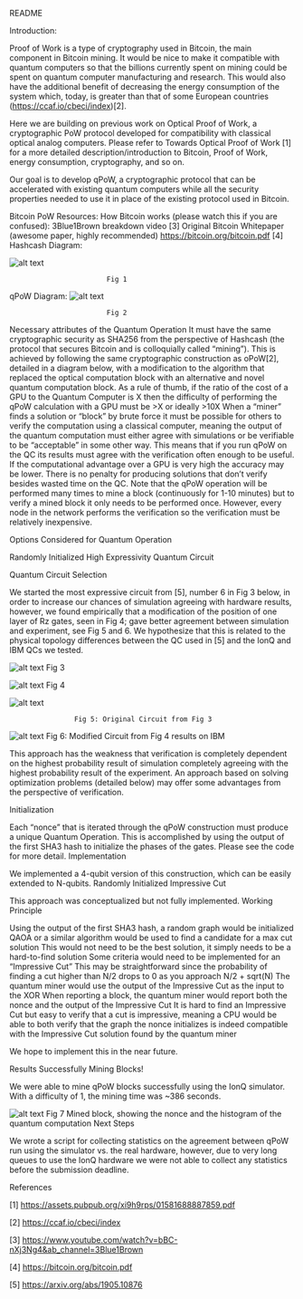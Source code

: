 README


Introduction: 

Proof of Work is a type of cryptography used in Bitcoin, the main component in Bitcoin mining. It would be nice to make it compatible with quantum computers so that the billions currently spent on mining could be spent on quantum computer manufacturing and research. This would also have the additional benefit of decreasing the energy consumption of the system which, today, is greater than that of some European countries (https://ccaf.io/cbeci/index)[2]. 

Here we are building on previous work on Optical Proof of Work, a cryptographic PoW protocol developed for compatibility with classical optical analog computers. Please refer to Towards Optical Proof of Work [1] for a more detailed description/introduction to Bitcoin, Proof of Work, energy consumption, cryptography, and so on. 

Our goal is to develop qPoW, a cryptographic protocol that can be accelerated with existing quantum computers while all the security properties needed to use it in place of the existing protocol used in Bitcoin. 



Bitcoin PoW
Resources: 
How Bitcoin works (please watch this if you are confused):
3Blue1Brown breakdown video [3]
Original Bitcoin Whitepaper (awesome paper, highly recommended)
https://bitcoin.org/bitcoin.pdf [4]
Hashcash Diagram:

![alt text](https://github.com/shalm/2022_microsoft_ionq_challenge/1.png)


							Fig 1
qPoW Diagram:
![alt text](images/Fig_2)

							Fig 2


Necessary attributes of the Quantum Operation
It must have the same cryptographic security as SHA256 from the perspective of Hashcash (the protocol that secures Bitcoin and is colloquially called “mining”). This is achieved by following the same cryptographic construction as oPoW[2], detailed in a diagram below, with a modification to the algorithm that replaced the optical computation block with an alternative and novel quantum computation block. 
As a rule of thumb, if the ratio of the cost of a GPU to the Quantum Computer is X then the difficulty of performing the qPoW calculation with a GPU must be >X or ideally >10X
When a “miner” finds a solution or “block” by brute force it must be possible for others to verify the computation using a classical computer, meaning the output of the quantum computation must either agree with simulations or be verifiable to be “acceptable” in some other way.
This means that if you run qPoW on the QC its results must agree with the verification often enough to be useful. If the computational advantage over a GPU is very high the accuracy may be lower. There is no penalty for producing solutions that don’t verify besides wasted time on the QC. 
Note that the qPoW operation will be performed many times to mine a block (continuously for 1-10 minutes) but to verify a mined block it only needs to be performed once. However, every node in the network performs the verification so the verification must be relatively inexpensive. 

Options Considered for Quantum Operation


Randomly Initialized High Expressivity Quantum Circuit 

Quantum Circuit Selection

We started the most expressive circuit from [5], number 6 in Fig 3 below, in order to increase our chances of simulation agreeing with hardware results, however, we found empirically that a modification of the position of one layer of Rz gates, seen in Fig 4; gave better agreement between simulation and experiment, see Fig 5 and 6. We hypothesize that this is related to the physical topology differences between the QC used in [5] and the IonQ and IBM QCs we tested. 


![alt text](images/Fig_3)
						Fig 3

![alt text](images/Fig_4)
						Fig 4

![alt text](images/Fig_5)

					Fig 5: Original Circuit from Fig 3

![alt text](images/Fig_6)
Fig 6: Modified Circuit from Fig 4 results on IBM

This approach has the weakness that verification is completely dependent on the highest probability result of simulation completely agreeing with the highest probability result of the experiment. An approach based on solving optimization problems (detailed below) may offer some advantages from the perspective of verification. 


Initialization

Each “nonce” that is iterated through the qPoW construction must produce a unique Quantum Operation. This is accomplished by using the output of the first SHA3 hash to initialize the phases of the gates. Please see the code for more detail. 
Implementation

We implemented a 4-qubit version of this construction, which can be easily extended to N-qubits.
Randomly Initialized Impressive Cut

This approach was conceptualized but not fully implemented. 
Working Principle

Using the output of the first SHA3 hash, a random graph would be initialized
QAOA or a similar algorithm would be used to find a candidate for a max cut solution
This would not need to be the best solution, it simply needs to be a hard-to-find solution
Some criteria would need to be implemented for an “Impressive Cut”
This may be straightforward since the probability of finding a cut higher than N/2 drops to 0 as you approach N/2 + sqrt(N)
The quantum miner would use the output of the Impressive Cut as the input to the XOR
When reporting a block, the quantum miner would report both the nonce and the output of the Impressive Cut
It is hard to find an Impressive Cut but easy to verify that a cut is impressive, meaning a CPU would be able to both verify that the graph the nonce initializes is indeed compatible with the Impressive Cut solution found by the quantum miner

We hope to implement this in the near future. 


Results
Successfully Mining Blocks!

We were able to mine qPoW blocks successfully using the IonQ simulator. With a difficulty of 1, the mining time was ~386 seconds.

					
![alt text](images/Fig_7)
Fig 7 Mined block, showing the nonce and the histogram of the quantum computation
Next Steps

We wrote a script for collecting statistics on the agreement between qPoW run using the simulator vs. the real hardware, however, due to very long queues to use the IonQ hardware we were not able to collect any statistics before the submission deadline.  


References 

[1] https://assets.pubpub.org/xi9h9rps/01581688887859.pdf

[2] https://ccaf.io/cbeci/index

[3] https://www.youtube.com/watch?v=bBC-nXj3Ng4&ab_channel=3Blue1Brown

[4] https://bitcoin.org/bitcoin.pdf

[5] https://arxiv.org/abs/1905.10876

